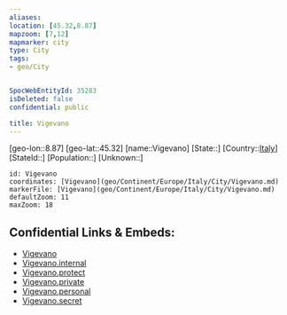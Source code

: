 ```yaml
---
aliases: 
location: [45.32,8.87]
mapzoom: [7,12] 
mapmarker: city 
type: City
tags:
- geo/City


SpocWebEntityId: 35283
isDeleted: false
confidential: public

title: Vigevano
---
```

[geo-lon::8.87]
[geo-lat::45.32]
[name::Vigevano]
[State::]
[Country::[Italy](geo/Continent/Europe/Italy.md)]
[StateId::]
[Population::]
[Unknown::]


```leaflet
id: Vigevano
coordinates: [Vigevano](geo/Continent/Europe/Italy/City/Vigevano.md)
markerFile: [Vigevano](geo/Continent/Europe/Italy/City/Vigevano.md)
defaultZoom: 11 
maxZoom: 18
```


## Confidential Links & Embeds: 
- [Vigevano](../../../../../../_public/geo/Continent/Europe/Italy/City/Vigevano.md) 
- [Vigevano.internal](../../../../../../_internal/geo/Continent/Europe/Italy/City/Vigevano.internal.md) 
- [Vigevano.protect](../../../../../../_protect/geo/Continent/Europe/Italy/City/Vigevano.protect.md) 
- [Vigevano.private](../../../../../../_private/geo/Continent/Europe/Italy/City/Vigevano.private.md) 
- [Vigevano.personal](../../../../../../_personal/geo/Continent/Europe/Italy/City/Vigevano.personal.md) 
- [Vigevano.secret](../../../../../../_secret/geo/Continent/Europe/Italy/City/Vigevano.secret.md) 
